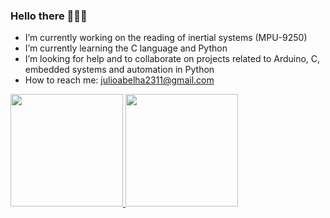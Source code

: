 ### Hello there 🤔🤔🤔



- I’m currently working on the reading of inertial systems (MPU-9250)
- I’m currently learning the C language and Python
- I’m looking for help and to collaborate on projects related to Arduino, C, embedded systems and automation in Python
- How to reach me: julioabelha2311@gmail.com

 <div>
  <a href="https://github.com/JulioAbelha">
  <img height="180em" src="https://github-readme-stats.vercel.app/api?username=JulioAbelha&show_icons=true&theme=dark&include_all_commits=true&count_private=true"/>
  <img height="180em" src="https://github-readme-stats.vercel.app/api/top-langs/?username=JulioAbelha&layout=compact&langs_count=7&theme=dark"/>
</div>
